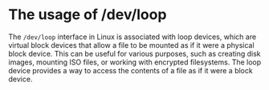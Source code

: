 # The usage of /dev/loop

The `/dev/loop` interface in Linux is associated with loop devices, which are virtual block devices that allow a file to be mounted as if it were a physical block device. This can be useful for various purposes, such as creating disk images, mounting ISO files, or working with encrypted filesystems. The loop device provides a way to access the contents of a file as if it were a block device.